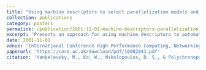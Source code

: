 ```yaml
---
title: "Using machine descriptors to select parallelization models and strategies on hierarchical systems"
collection: publications
category: posters
permalink: /publication/2001-11-01-machine-descriptors-parallelization-models
excerpt: 'Presents an approach for using machine descriptors to automatically select appropriate parallelization models and strategies for hierarchical computing systems.'
date: 2001-11-01
venue: 'International Conference High Performance Computing, Networking, Storage and Analysis (SC) Poster Session'
paperurl: 'https://core.ac.uk/download/pdf/10082841.pdf'
citation: 'Yankelevsky, M., Ko, W., Nikolopoulos, D. S., & Polychronopoulos, C. D. (2001). &quot;Using machine descriptors to select parallelization models and strategies on hierarchical systems.&quot; In <i>Poster Session of SC2001: High Performance Networking and Computing (SC''01)</i>.'
---
```

